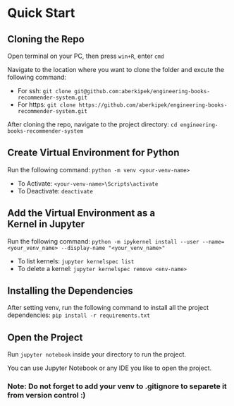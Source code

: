 # Quick Start
## Cloning the Repo
Open terminal on your PC, then press `win+R`, enter `cmd`

Navigate to the location where you want to clone the folder and excute the following command:
* For ssh:
`git clone git@github.com:aberkipek/engineering-books-recommender-system.git`
* For https:
`git clone https://github.com/aberkipek/engineering-books-recommender-system.git`

After cloning the repo, navigate to the project directory:
`cd engineering-books-recommender-system`

## Create Virtual Environment for Python
Run the following command:
`python -m venv <your-venv-name>`

* To Activate: `<your-venv-name>\Scripts\activate`
* To Deactivate: `deactivate`

## Add the Virtual Environment as a Kernel in Jupyter
Run the following command:
`python -m ipykernel install --user --name=<your_venv_name> --display-name "<your_venv_name>"`
* To list kernels: `jupyter kernelspec list`
* To delete a kernel: `jupyter kernelspec remove <env-name>`

## Installing the Dependencies
After setting venv, run the following command to install all the project dependencies:
`pip install -r requirements.txt`

## Open the Project
Run `jupyter notebook` inside your directory to run the project.

You can use Jupyter Notebook or any IDE you like to open the project.

### Note: Do not forget to add your venv to .gitignore to separete it from version control :)
